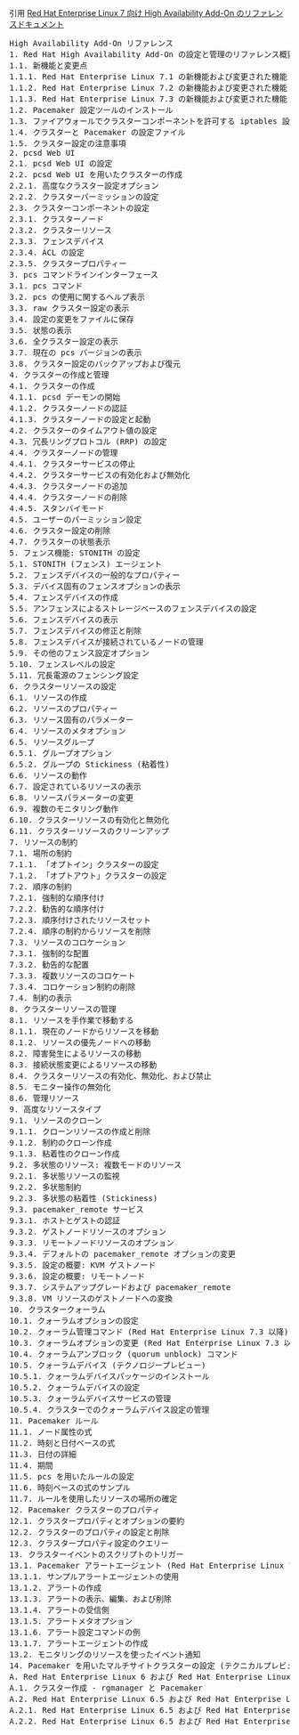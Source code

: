
引用
[Red Hat Enterprise Linux 7 向け High Availability Add-On のリファレンスドキュメント](https://access.redhat.com/documentation/ja-jp/red_hat_enterprise_linux/7/html-single/high_availability_add-on_reference/index "Red Hat Enterprise Linux 7 向け High Availability Add-On のリファレンスドキュメント")

<pre>
High Availability Add-On リファレンス
1. Red Hat High Availability Add-On の設定と管理のリファレンス概要
1.1. 新機能と変更点
1.1.1. Red Hat Enterprise Linux 7.1 の新機能および変更された機能
1.1.2. Red Hat Enterprise Linux 7.2 の新機能および変更された機能
1.1.3. Red Hat Enterprise Linux 7.3 の新機能および変更された機能
1.2. Pacemaker 設定ツールのインストール
1.3. ファイアウォールでクラスターコンポーネントを許可する iptables 設定
1.4. クラスターと Pacemaker の設定ファイル
1.5. クラスター設定の注意事項
2. pcsd Web UI
2.1. pcsd Web UI の設定
2.2. pcsd Web UI を用いたクラスターの作成
2.2.1. 高度なクラスター設定オプション
2.2.2. クラスターパーミッションの設定
2.3. クラスターコンポーネントの設定
2.3.1. クラスターノード
2.3.2. クラスターリソース
2.3.3. フェンスデバイス
2.3.4. ACL の設定
2.3.5. クラスタープロパティー
3. pcs コマンドラインインターフェース
3.1. pcs コマンド
3.2. pcs の使用に関するヘルプ表示
3.3. raw クラスター設定の表示
3.4. 設定の変更をファイルに保存
3.5. 状態の表示
3.6. 全クラスター設定の表示
3.7. 現在の pcs バージョンの表示
3.8. クラスター設定のバックアップおよび復元
4. クラスターの作成と管理
4.1. クラスターの作成
4.1.1. pcsd デーモンの開始
4.1.2. クラスターノードの認証
4.1.3. クラスターノードの設定と起動
4.2. クラスターのタイムアウト値の設定
4.3. 冗長リングプロトコル (RRP) の設定
4.4. クラスターノードの管理
4.4.1. クラスターサービスの停止
4.4.2. クラスターサービスの有効化および無効化
4.4.3. クラスターノードの追加
4.4.4. クラスターノードの削除
4.4.5. スタンバイモード
4.5. ユーザーのパーミッション設定
4.6. クラスター設定の削除
4.7. クラスターの状態表示
5. フェンス機能: STONITH の設定
5.1. STONITH (フェンス) エージェント
5.2. フェンスデバイスの一般的なプロパティー
5.3. デバイス固有のフェンスオプションの表示
5.4. フェンスデバイスの作成
5.5. アンフェンスによるストレージベースのフェンスデバイスの設定
5.6. フェンスデバイスの表示
5.7. フェンスデバイスの修正と削除
5.8. フェンスデバイスが接続されているノードの管理
5.9. その他のフェンス設定オプション
5.10. フェンスレベルの設定
5.11. 冗長電源のフェンシング設定
6. クラスターリソースの設定
6.1. リソースの作成
6.2. リソースのプロパティー
6.3. リソース固有のパラメーター
6.4. リソースのメタオプション
6.5. リソースグループ
6.5.1. グループオプション
6.5.2. グループの Stickiness (粘着性)
6.6. リソースの動作
6.7. 設定されているリソースの表示
6.8. リソースパラメーターの変更
6.9. 複数のモニタリング動作
6.10. クラスターリソースの有効化と無効化
6.11. クラスターリソースのクリーンアップ
7. リソースの制約
7.1. 場所の制約
7.1.1. 「オプトイン」クラスターの設定
7.1.2. 「オプトアウト」クラスターの設定
7.2. 順序の制約
7.2.1. 強制的な順序付け
7.2.2. 勧告的な順序付け
7.2.3. 順序付けされたリソースセット
7.2.4. 順序の制約からリソースを削除
7.3. リソースのコロケーション
7.3.1. 強制的な配置
7.3.2. 勧告的な配置
7.3.3. 複数リソースのコロケート
7.3.4. コロケーション制約の削除
7.4. 制約の表示
8. クラスターリソースの管理
8.1. リソースを手作業で移動する
8.1.1. 現在のノードからリソースを移動
8.1.2. リソースの優先ノードへの移動
8.2. 障害発生によるリソースの移動
8.3. 接続状態変更によるリソースの移動
8.4. クラスターリソースの有効化、無効化、および禁止
8.5. モニター操作の無効化
8.6. 管理リソース
9. 高度なリソースタイプ
9.1. リソースのクローン
9.1.1. クローンリソースの作成と削除
9.1.2. 制約のクローン作成
9.1.3. 粘着性のクローン作成
9.2. 多状態のリソース: 複数モードのリソース
9.2.1. 多状態リソースの監視
9.2.2. 多状態制約
9.2.3. 多状態の粘着性 (Stickiness)
9.3. pacemaker_remote サービス
9.3.1. ホストとゲストの認証
9.3.2. ゲストノードリソースのオプション
9.3.3. リモートノードリソースのオプション
9.3.4. デフォルトの pacemaker_remote オプションの変更
9.3.5. 設定の概要: KVM ゲストノード
9.3.6. 設定の概要: リモートノード
9.3.7. システムアップグレードおよび pacemaker_remote
9.3.8. VM リソースのゲストノードへの変換
10. クラスタークォーラム
10.1. クォーラムオプションの設定
10.2. クォーラム管理コマンド (Red Hat Enterprise Linux 7.3 以降)
10.3. クォーラムオプションの変更 (Red Hat Enterprise Linux 7.3 以降)
10.4. クォーラムアンブロック (quorum unblock) コマンド
10.5. クォーラムデバイス (テクノロジープレビュー)
10.5.1. クォーラムデバイスパッケージのインストール
10.5.2. クォーラムデバイスの設定
10.5.3. クォーラムデバイスサービスの管理
10.5.4. クラスターでのクォーラムデバイス設定の管理
11. Pacemaker ルール
11.1. ノード属性の式
11.2. 時刻と日付ベースの式
11.3. 日付の詳細
11.4. 期間
11.5. pcs を用いたルールの設定
11.6. 時刻ベースの式のサンプル
11.7. ルールを使用したリソースの場所の確定
12. Pacemaker クラスターのプロパティ
12.1. クラスタープロパティとオプションの要約
12.2. クラスターのプロパティの設定と削除
12.3. クラスタープロパティ設定のクエリー
13. クラスターイベントのスクリプトのトリガー
13.1. Pacemaker アラートエージェント (Red Hat Enterprise Linux 7.3 以降)
13.1.1. サンプルアラートエージェントの使用
13.1.2. アラートの作成
13.1.3. アラートの表示、編集、および削除
13.1.4. アラートの受信側
13.1.5. アラートメタオプション
13.1.6. アラート設定コマンドの例
13.1.7. アラートエージェントの作成
13.2. モニタリングのリソースを使ったイベント通知
14. Pacemaker を用いたマルチサイトクラスターの設定 (テクニカルプレビュー)
A. Red Hat Enterprise Linux 6 および Red Hat Enterprise Linux 7 でのクラスターの作成
A.1. クラスター作成 - rgmanager と Pacemaker
A.2. Red Hat Enterprise Linux 6.5 および Red Hat Enterprise Linux 7 で Pacemaker を用いたクラスターの作成
A.2.1. Red Hat Enterprise Linux 6.5 および Red Hat Enterprise Linux 7 での Pacemaker のインストール
A.2.2. Red Hat Enterprise Linux 6.5 および Red Hat Enterprise Linux 7 で Pacemaker を用いたクラスターの作成
</pre>
